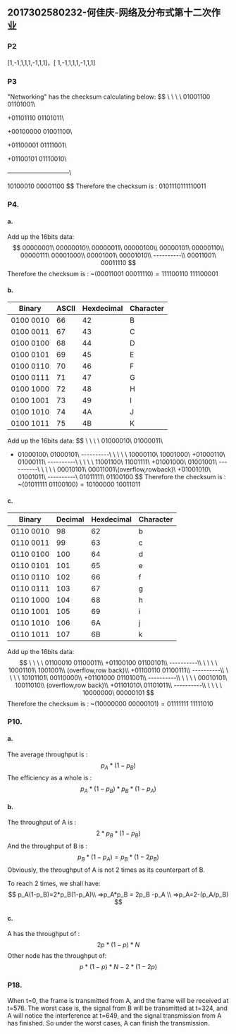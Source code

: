 ## 2017302580232-何佳庆-网络及分布式第十二次作业

### P2

[1,-1,1,1,1,-1,1,1]，[ 1,-1,1,1,1,-1,1,1]

### P3

"Networking" has the checksum calculating below:
$$
\ \ \ \ 01001100 01101001\\

+01101110 01101011\\

+00100000 01001100\\

+01100001 01111001\\

+01100101 01110010\\

——————————\\

10100010 00001100
$$
Therefore the checksum is :  $01011101 11110011$

### P4.

#### a. 

Add up the 16bits data: 
$$
00000001\ 00000010\\
00000011\ 00000100\\
00000101\ 00000110\\
00000111\ 00001000\\
00001001\ 00001010\\
----------\\
00011001\ 00011110
$$
Therefore the checksum is  :  ~$(00011001\ 00011110)= 111100110\ 111100001$

#### b.

| Binary    | ASCII | Hexdecimal | Character |
| --------- | ----- | ---------- | --------- |
| 0100 0010 | 66    | 42         | B         |
| 0100 0011 | 67    | 43         | C         |
| 0100 0100 | 68    | 44         | D         |
| 0100 0101 | 69    | 45         | E         |
| 0100 0110 | 70    | 46         | F         |
| 0100 0111 | 71    | 47         | G         |
| 0100 1000 | 72    | 48         | H         |
| 0100 1001 | 73    | 49         | I         |
| 0100 1010 | 74    | 4A         | J         |
| 0100 1011 | 75    | 4B         | K         |

Add up the 16bits data:
$$
\ \ \ \ 01000010\ 01000011\\
+ 01000100\ 01000101\\
----------\\
\ \ \ \ 10000110\ 10001000\\
+01000110\ 01000111\\
----------\\
\ \ \ \ 11001100\ 11001111\\
+01001000\ 01001001\\
----------\\
\ \ \ \ 00010101\ 00011001\\(overflow,rowback)\\
+01001010\ 01001011\\
----------\\
01011111\ 01100100
$$
Therefore the checksum is : ~$(01011111\ 01100100) = 10100000\ 10011011$

#### c.

| Binary    | Decimal | Hexdecimal | Character |
| --------- | ------- | ---------- | --------- |
| 0110 0010 | 98      | 62         | b         |
| 0110 0011 | 99      | 63         | c         |
| 0110 0100 | 100     | 64         | d         |
| 0110 0101 | 101     | 65         | e         |
| 0110 0110 | 102     | 66         | f         |
| 0110 0111 | 103     | 67         | g         |
| 0110 1000 | 104     | 68         | h         |
| 0110 1001 | 105     | 69         | i         |
| 0110 1010 | 106     | 6A         | j         |
| 0110 1011 | 107     | 6B         | k         |

Add up the 16bits data:
$$
\ \ \ \ 01100010 01100011\\
+01100100 01100101\\
----------\\
\ \ \ \ 10001101\ 1001001\\
(overflow,row back)\\
+01100110 01100111\\
----------\\
\ \ \ \ 10101101\ 00110000\\
+01101000 01101001\\
----------\\
\ \ \ \ 00010101\ 10011010\\
(overflow,row back)\\
+01101010\ 01101011\\
----------\\
\ \ \ \ 10000000\ 00000101
$$
Therefore the checksum is : ~$(10000000\ 00000101) = 01111111\ 11111010$

### P10.

#### a.

The average throughput is :
$$
p_A*(1-p_B)
$$
The efficiency as a whole is :
$$
p_A*(1-p_B)*p_B*(1-p_A)
$$

#### b.

The throughput of A is :
$$
2*p_B*(1-p_B)
$$
And the throughput of B is :
$$
p_B*(1-p_A) = p_B*(1-2p_B)
$$
Obviously, the throughput of A is not 2 times as its counterpart of B.

To reach 2 times, we shall have:
$$
p_A(1-p_B)=2*p_B(1-p_A)\\
=>p_A*p_B = 2p_B -p_A \\
=>p_A=2-(p_A/p_B)
$$

#### c. 

A has the throughput of :
$$
2p*(1-p)*N
$$
Other node has the throughput of:
$$
p*(1-p)*N-2*(1-2p)
$$

### P18.

When t=0, the frame is transmitted from A, and the frame will be received at t=576. The worst case is, the signal from B will be transmitted at t=324, and A will notice the interference at t=649, and the signal transmission from A has finished. So under the worst cases, A can finish the transmission.
